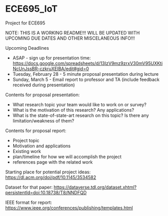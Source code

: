 # ECE695_IoT
Project for ECE695

NOTE: THIS IS A WORKING README!!! WILL BE UPDATED WITH UPCOMING DUE DATES AND OTHER MISCELANEOUS INFO!!!

Upcoming Deadlines
- ASAP - sign up for presentation time: https://docs.google.com/spreadsheets/d/13IzV9mz9zrxV30mV95UXKtiNcUnJssBR-czkruXEIBA/edit#gid=0
- Tuesday, February 28 - 5 minute proposal presentation during lecture
- Sunday, March 5 - Email report to professor and TA (include feedback received during presentation)

Contents for proposal presentation:
- What research topic your team would like to work on or survey?
- What is the motivation of this research? Any applications?
- What is the state-of-state-art research on this topic? Is there any limitation/weakness of them?

Contents for proposal report:
- Project topic
- Motivation and applications
- Existing work
- plan/timeline for how we will accomplish the project
- references page with the related work

Starting place for potential project ideas:
https://dl.acm.org/doi/pdf/10.1145/3534582

Dataset for that paper:
https://dataverse.tdl.org/dataset.xhtml?persistentId=doi:10.18738/T8/NNDFQD

IEEE format for report:
https://www.ieee.org/conferences/publishing/templates.html
